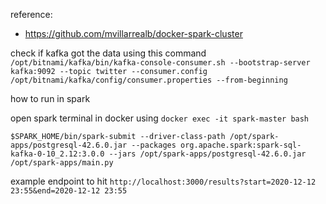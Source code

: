 reference:

- https://github.com/mvillarrealb/docker-spark-cluster

check if kafka got the data using this command
`/opt/bitnami/kafka/bin/kafka-console-consumer.sh --bootstrap-server kafka:9092 --topic twitter --consumer.config /opt/bitnami/kafka/config/consumer.properties --from-beginning`

how to run in spark

open spark terminal in docker using
`docker exec -it spark-master bash`

`$SPARK_HOME/bin/spark-submit --driver-class-path /opt/spark-apps/postgresql-42.6.0.jar --packages org.apache.spark:spark-sql-kafka-0-10_2.12:3.0.0 --jars /opt/spark-apps/postgresql-42.6.0.jar  /opt/spark-apps/main.py`

example endpoint to hit
`http://localhost:3000/results?start=2020-12-12 23:55&end=2020-12-12 23:55`
